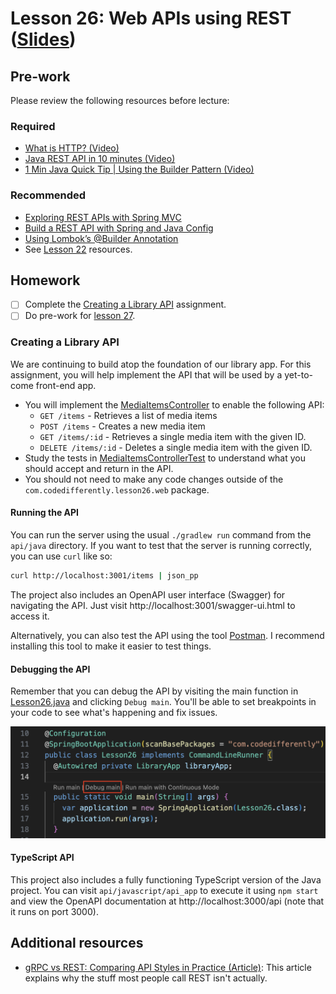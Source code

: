 # Lesson 26: Web APIs using REST ([Slides](https://codedifferently.github.io/code-differently-24-q4/slides/#lesson_26))

## Pre-work

Please review the following resources before lecture:

### Required

* [What is HTTP? (Video)](https://www.youtube.com/watch?v=XdWpdDUUbsw)
* [Java REST API in 10 minutes (Video)](https://www.youtube.com/watch?v=m2aqTS3EYnE)
* [1 Min Java Quick Tip | Using the Builder Pattern (Video)](https://www.youtube.com/watch?v=BDYSveH9Q14)

### Recommended

* [Exploring REST APIs with Spring MVC](https://www.developer.com/java/exploring-rest-apis-with-spring-mvc/)
* [Build a REST API with Spring and Java Config](https://www.baeldung.com/building-a-restful-web-service-with-spring-and-java-based-configuration)
* [Using Lombok’s @Builder Annotation](https://www.baeldung.com/lombok-builder)
* See [Lesson 22](/lesson_22/README.md) resources.

## Homework

- [ ] Complete the [Creating a Library API](#creating-a-library-api) assignment.
- [ ] Do pre-work for [lesson 27](/lesson_27/).

### Creating a Library API

We are continuing to build atop the foundation of our library app. For this assignment, you will help implement the API that will be used by a yet-to-come front-end app.

* You will implement the [MediaItemsController][controller-file] to enable the following API:
   * `GET /items` - Retrieves a list of media items
   * `POST /items` - Creates a new media item
   * `GET /items/:id` - Retrieves a single media item with the given ID.
   * `DELETE /items/:id` - Deletes a single media item with the given ID.
* Study the tests in [MediaItemsControllerTest][controller-test-file] to understand what you should accept and return in the API.
* You should not need to make any code changes outside of the `com.codedifferently.lesson26.web` package.

#### Running the API

You can run the server using the usual `./gradlew run` command from the `api/java` directory. If you want to test that the server is running correctly, you can use `curl` like so:

```bash
curl http://localhost:3001/items | json_pp
```

The project also includes an OpenAPI user interface (Swagger) for navigating the API. Just visit http://localhost:3001/swagger-ui.html to access it.

Alternatively, you can also test the API using the tool [Postman][postman-link]. I recommend installing this tool to make it easier to test things.

#### Debugging the API

Remember that you can debug the API by visiting the main function in [Lesson26.java][main-file] and clicking `Debug main`. You'll be able to set breakpoints in your code to see what's happening and fix issues.

![Debugging the API](./debug.png)


#### TypeScript API

This project also includes a fully functioning TypeScript version of the Java project. You can visit `api/javascript/api_app` to execute it using `npm start` and view the OpenAPI documentation at http://localhost:3000/api (note that it runs on port 3000).

## Additional resources

* [gRPC vs REST: Comparing API Styles in Practice (Article)](https://dev.to/anthonydmays/grpc-vs-rest-comparing-api-styles-in-practice-4bl): This article explains why the stuff most people call REST isn't actually.

[controller-file]: ./api/java/api_app/src/main/java/com/codedifferently/lesson26/web/MediaItemsController.java
[controller-test-file]: ./api/java/api_app/src/test/java/com/codedifferently/lesson26/web/MediaItemsControllerTest.java
[postman-link]: https://www.postman.com/downloads/
[main-file]: ./api/java/api_app/src/main/java/com/codedifferently/lesson26/Lesson26.java